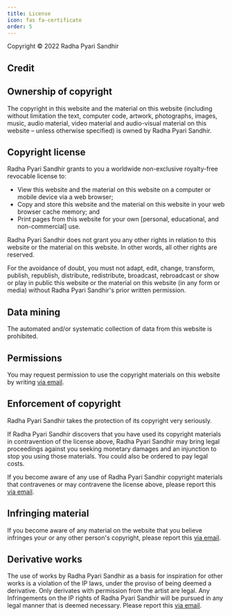```yaml
---
title: License
icon: fas fa-certificate
order: 5
---
```




Copyright © 2022 Radha Pyari Sandhir

## Credit

## Ownership of copyright

The copyright in this website and the material on this website (including without limitation the text, computer code, artwork, photographs, images, music, audio material, video material and audio-visual material on this website  – unless otherwise specified) is owned by Radha Pyari Sandhir.

## Copyright license

Radha Pyari Sandhir grants to you a worldwide non-exclusive royalty-free revocable license to:

- View this website and the material on this website on a computer or mobile device via a web browser;
- Copy and store this website and the material on this website in your web browser cache memory; and
- Print pages from this website for your own [personal, educational, and non-commercial] use.

Radha Pyari Sandhir does not grant you any other rights in relation to this website or the material on this website. In other words, all other rights are reserved.

For the avoidance of doubt, you must not adapt, edit, change, transform, publish, republish, distribute, redistribute, broadcast, rebroadcast or show or play in public this website or the material on this website (in any form or media) without Radha Pyari Sandhir's prior written permission.   

## Data mining

The automated and/or systematic collection of data from this website is prohibited.

## Permissions

You may request permission to use the copyright materials on this website by writing [via email](https://www.radhapyarisandhir.com/contact/).

## Enforcement of copyright

Radha Pyari Sandhir takes the protection of its copyright very seriously.

If Radha Pyari Sandhir discovers that you have used its copyright materials in contravention of the license above, Radha Pyari Sandhir may bring legal proceedings against you seeking monetary damages and an injunction to stop you using those materials.  You could also be ordered to pay legal costs.

If you become aware of any use of Radha Pyari Sandhir copyright materials that contravenes or may contravene the license above, please report this [via email](https://www.radhapyarisandhir.com/contact/).

## Infringing material

If you become aware of any material on the website that you believe infringes your or any other person's copyright, please report this [via email](https://www.radhapyarisandhir.com/contact/).

## Derivative works

The use of works by Radha Pyari Sandhir as a basis for inspiration for other works is a violation of the IP laws, under the proviso of being deemed a derivative. Only derivates with permission from the artist are legal. Any Infringements on the IP rights of Radha Pyari Sandhir will be pursued in any legal manner that is deemed necessary. Please report this [via email](https://www.radhapyarisandhir.com/contact/).